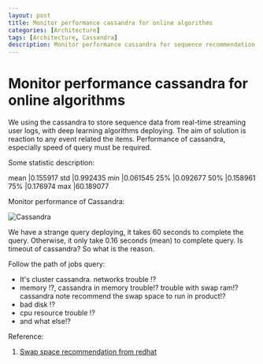```yaml
---
layout: post
title: Monitor performance cassandra for online algorithms
categories: [Architecture]
tags: [Architecture, Cassandra]
description: Monitor performance cassandra for sequence recommendation models
--- 
```


# Monitor performance cassandra for online algorithms

We using the cassandra to store sequence data from real-time streaming user logs, with deep learning algorithms deploying. 
The aim of solution is reaction to any event related the items. Performance of cassandra, especially speed of query must be required.

Some statistic description:

mean    |0.155917
std     |0.992435
min     |0.061545
25%     |0.092677
50%     |0.158961
75%     |0.176974
max     |60.189077


Monitor performance of Cassandra:

![Cassandra](https://lh3.googleusercontent.com/bl4AEWOd8m_6sUczuaHRRg2OB7DLR9wRskrUEwWAIanQjrNx6KhQ3ugcorJrn5BEWpzcAd0jabpa6I_TNx5VB482j0WFRmWB_uKV09NYsBBNuMHZUpA86AnB-rnZqGEnOmHUxnFABFPA3XFcpqz5PLKabR3leDHhHWUnGympXiKt-851dbvoiPSg1AToFIwaIxQVq8ks4L-Sc5XHPndcSiDL_e2dSNiKFBM8OFqAC8pZjZZfvzSlJqaGH8Gxrx4ikOx-VIRfZa25fqYkXy-6aCmLTx38qRL7zkLLCeNwPTGAWov1Vv4gggzNSHyQWUaxGXgFBzhwQJBU57_5WNEXynr3Tssn47NGcxKyX6hZJxBNsN_zWI8FfTdx56IwIt7NlP4pVfKj7SKniBtKbpoJoGIrzDOMWn-FGADQmht1myo-Oyj04dJjPMAU7-x3P4lBhNVePkyuKKndSdCX-EKWjnx6MpyT7iakAmQCI7fl0BDWP0ivRKkci2Pz5Yu1mr_dCWszkDKHPOfaQ9yeZ3EKqhU83D006bdjNwALoKY45znoAJOFWZfT2d7p4G0Wu-tReezVYL-E-C-h19pTjhyRGYkAg20CYPy_I-eTqp1Q5xnjUuXeRGoyIiAq3lNz4TPhV-lVA-kP63ozr4G42vdkWSdnLnDdzXk=w395-h278-no)

We have a strange query deploying, it takes 60 seconds to complete the query. Otherwise, it only take 0.16 seconds (mean) to complete query. 
Is timeout of cassandra? So what is the reason.

Follow the path of jobs query:
- It's cluster cassandra. networks trouble !? 
- memory !?, cassandra in memory trouble!? trouble with swap ram!? cassandra note recommend the swap space to run in product!?
- bad disk !?
- cpu resource trouble !?
- and what else!?


Reference:
1. [Swap space recommendation from redhat](https://access.redhat.com/documentation/en-us/red_hat_enterprise_linux/7/html/storage_administration_guide/ch-swapspace)

